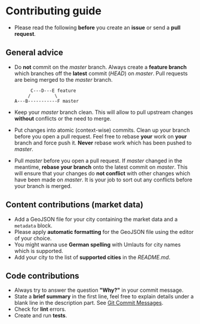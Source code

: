 # Contributing guide

* Please read the following **before** you create an **issue** or send a **pull request**.


## General advice

* Do **not** commit on the *master* branch. Always create a **feature branch**
  which branches off the **latest** commit (*HEAD*) on *master*. Pull requests are
  being merged to the *master* branch.

  ```
        C---D---E feature
       /         \
  A---B-----------F master
  ```

* Keep your *master* branch clean. This will allow to pull upstream changes
  **without** conflicts or the need to merge.
* Put changes into atomic (context-wise) commits. Clean up your branch
  before you open a pull request. Feel free to rebase **your** work on **your**
  branch and force push it. **Never** rebase work which has been pushed to *master*.
* Pull *master* before you open a pull request. If *master* changed in the meantime,
  **rebase your branch** onto the latest commit on *master*. This will ensure
  that your changes do **not conflict** with other changes which have been made
  on *master*. It is your job to sort out any conflicts before your branch is merged.


## Content contributions (market data)

* Add a GeoJSON file for your city containing the market data and a `metadata` block.
* Please apply **automatic formatting** for the GeoJSON file using the editor of your choice.
* You might wanna use **German spelling** with Umlauts for city names which is supported.
* Add your city to the list of **supported cities** in the *README.md*.


## Code contributions

* Always try to answer the question **"Why?"** in your commit message.
* State a **brief summary** in the first line, feel free to explain details
  under a blank line in the description part. See [Git Commit Messages][git-commit-messages].
* Check for **lint** errors.
* Create and run **tests**.



[git-commit-messages]: http://cl.ly/text/18400R3c3v1W
